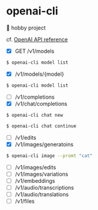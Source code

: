 # openai-cli

🚧 hobby project

cf. [OpenAI API reference](https://platform.openai.com/docs/api-reference)

- [x] GET /v1/models

```bash
$ openai-cli model list
```

- [x] /v1/models/{model}

```bash
$ openai-cli model list
```

- [ ] /v1/completions
- [x] /v1/chat/completions

```bash
$ openai-cli chat new
```

```bash
$ openai-cli chat continue
```

- [ ] /v1/edits
- [x] /v1/images/generatoins

```bash
$ openai-cli image --promt "cat"
```

- [ ] /v1/images/edits
- [ ] /v1/images/variations
- [ ] /v1/embeddings
- [ ] /v1/audio/transcriptions
- [ ] /v1/audio/translations
- [ ] /v1/files
